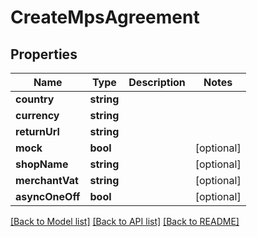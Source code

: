 # CreateMpsAgreement

## Properties
Name | Type | Description | Notes
------------ | ------------- | ------------- | -------------
**country** | **string** |  | 
**currency** | **string** |  | 
**returnUrl** | **string** |  | 
**mock** | **bool** |  | [optional] 
**shopName** | **string** |  | [optional] 
**merchantVat** | **string** |  | [optional] 
**asyncOneOff** | **bool** |  | [optional] 

[[Back to Model list]](../../README.md#documentation-for-models) [[Back to API list]](../../README.md#documentation-for-api-endpoints) [[Back to README]](../../README.md)

